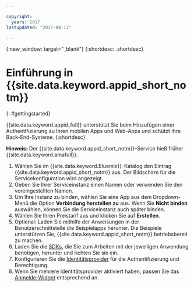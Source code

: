 ```yaml
---

copyright:
  years: 2017
lastupdated: "2017-04-17"

---
```


{:new_window: target="_blank"}
{:shortdesc: .shortdesc}

# Einführung in {{site.data.keyword.appid_short_notm}}
{: #gettingstarted}

{{site.data.keyword.appid_full}} unterstützt Sie beim Hinzufügen einer Authentifizierung zu Ihren mobilen Apps und Web-Apps und schützt Ihre Back-End-Systeme.
{:shortdesc}

**Hinweis:** Der {{site.data.keyword.appid_short_notm}}-Service hieß früher {{site.data.keyword.amafull}}.


1. Wählen Sie im {{site.data.keyword.Bluemix}}-Katalog den Eintrag {{site.data.keyword.appid_short_notm}} aus. Der Bildschirm für die Servicekonfiguration wird angezeigt.
2. Geben Sie Ihrer Serviceinstanz einen Namen oder verwenden Sie den voreingestellten Namen.
3. Um Ihre Instanz zu binden, wählen Sie eine App aus dem Dropdown-Menü die Option **Verbindung herstellen zu** aus. Wenn Sie **Nicht binden** auswählen, können Sie die Serviceinstanz auch später binden.
4. Wählen Sie Ihren Preistarif aus und klicken Sie auf **Erstellen**.
5. Optional: Laden Sie mithilfe der Anweisungen in der Benutzerschnittstelle die Beispielapps herunter. Die Beispiele unterstützen Sie, {{site.data.keyword.appid_short_notm}} betriebsbereit zu machen.
6. Laden Sie die [SDKs](/docs/services/appid/relatedlinks.html), die Sie zum Arbeiten mit der jeweiligen Anwendung benötigen, herunter und richten Sie sie ein. 
7. Konfigurieren Sie die [Identitätsprovider](/docs/services/appid/identity-providers.html) für die Authentifizierung und Berechtigung. 
8. Wenn Sie mehrere Identitätsprovider aktiviert haben, passen Sie das [Anmelde-Widget](/docs/services/appid/login-widget.html) entsprechend an.
